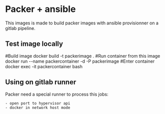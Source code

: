 # Packer + ansible

This images is made to build packer images with ansible provisionner on a gitlab pipeline.

## Test image locally

  #Build image
  docker build -t packerimage .
  #Run container from this image
  docker run --name packercontainer -d -P packerimage
  #Enter container
  docker exec -it packercontainer bash

## Using on gitlab runner

Packer need a special runner to process this jobs:

	- open port to hypervisor api
	- docker in network host mode
